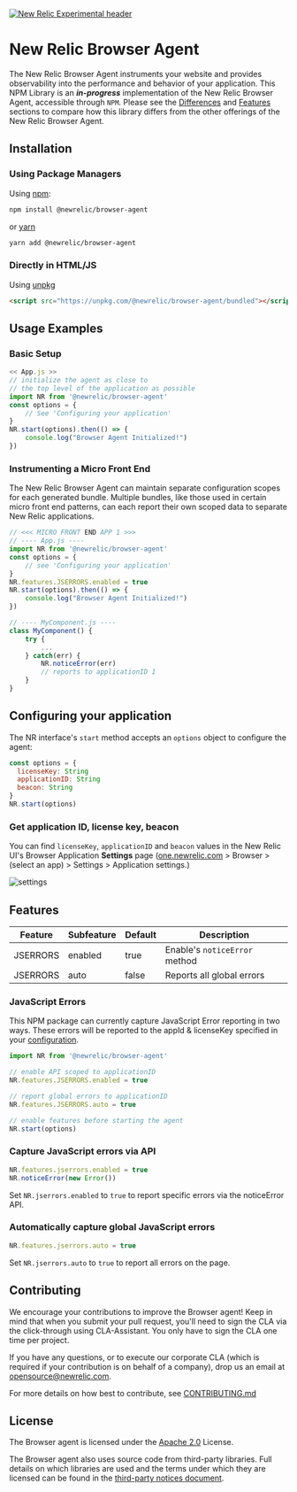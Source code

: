 [![New Relic Experimental header](https://github.com/newrelic/opensource-website/raw/master/src/images/categories/Experimental.png)](https://opensource.newrelic.com/oss-category/#new-relic-experimental)

# New Relic Browser Agent

The New Relic Browser Agent instruments your website and provides observability into the performance and behavior of your application. This NPM Library is an ***in-progress*** implementation of the New Relic Browser Agent, accessible through `NPM`. Please see the [Differences](#differences) and [Features](#features) sections to compare how this library differs from the other offerings of the New Relic Browser Agent.

## Installation

### Using Package Managers

Using [npm](https://npmjs.org):

```bash
npm install @newrelic/browser-agent
```

or [yarn](https://yarnpkg.com/)

```bash
yarn add @newrelic/browser-agent
```

### Directly in HTML/JS

Using [unpkg](https://unpkg.com/)

```html
<script src="https://unpkg.com/@newrelic/browser-agent/bundled"></script>
```

## Usage Examples

### Basic Setup

```javascript
<< App.js >>
// initialize the agent as close to 
// the top level of the application as possible
import NR from '@newrelic/browser-agent'
const options = {
    // See 'Configuring your application'
}
NR.start(options).then(() => {
    console.log("Browser Agent Initialized!")
})
```

### Instrumenting a Micro Front End

The New Relic Browser Agent can maintain separate configuration scopes for each generated bundle.  Multiple bundles, like those used in certain micro front end patterns, can each report their own scoped data to separate New Relic applications.

```javascript
// <<< MICRO FRONT END APP 1 >>>
// ---- App.js ----
import NR from '@newrelic/browser-agent'
const options = {
    // see 'Configuring your application'
}
NR.features.JSERRORS.enabled = true
NR.start(options).then(() => {
    console.log("Browser Agent Initialized!")
})

// ---- MyComponent.js ----
class MyComponent() {
    try {
        ...
    } catch(err) {
        NR.noticeError(err)
        // reports to applicationID 1
    }
}
```

## Configuring your application

The NR interface's `start` method accepts an `options` object to configure the agent:

```js
const options = {
  licenseKey: String
  applicationID: String
  beacon: String
}
NR.start(options)
```

### Get application ID, license key, beacon

You can find `licenseKey`, `applicationID` and `beacon` values in the New Relic UI's Browser Application **Settings** page ([one.newrelic.com](https://one.newrelic.com) > Browser > (select an app) > Settings > Application settings.)

![settings](https://user-images.githubusercontent.com/4779220/114478763-e5b18600-9bb3-11eb-98a1-7e4c2221eec4.jpg)


## Features

|Feature|Subfeature|Default|Description|
|-|-|-|-|
|JSERRORS|enabled |true|Enable's `noticeError` method|
|JSERRORS|auto |false|Reports all global errors |


### JavaScript Errors

This NPM package can currently capture JavaScript Error reporting in two ways. These errors will be reported to the appId & licenseKey specified in your [configuration](#configuring-your-application).

```js
import NR from '@newrelic/browser-agent'

// enable API scoped to applicationID
NR.features.JSERRORS.enabled = true

// report global errors to applicationID
NR.features.JSERRORS.auto = true

// enable features before starting the agent
NR.start(options)
```

### Capture JavaScript errors via API

```javascript
NR.features.jserrors.enabled = true
NR.noticeError(new Error())
```

Set `NR.jserrors.enabled` to `true` to report specific errors via the noticeError API.

### Automatically capture global JavaScript errors

```javascript
NR.features.jserrors.auto = true
```

Set `NR.jserrors.auto` to `true` to report all errors on the page.

## Contributing

We encourage your contributions to improve the Browser agent! Keep in mind that when you submit your pull request, you'll need to sign the CLA via the click-through using CLA-Assistant. You only have to sign the CLA one time per project.

If you have any questions, or to execute our corporate CLA (which is required if your contribution is on behalf of a company), drop us an email at opensource@newrelic.com.

For more details on how best to contribute, see [CONTRIBUTING.md](CONTRIBUTING.md)

## License

The Browser agent is licensed under the [Apache 2.0](http://apache.org/licenses/LICENSE-2.0.txt) License.

The Browser agent also uses source code from third-party libraries. Full details on which libraries are used and the terms under which they are licensed can be found in the [third-party notices document](THIRD_PARTY_NOTICES.md).
